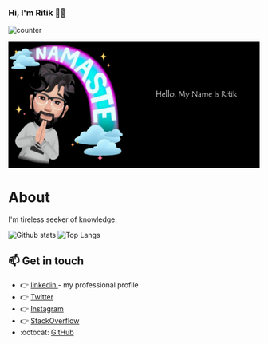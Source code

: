 ### Hi, I'm Ritik :technologist:

![counter](https://enlsjw20z0t8r8d.m.pipedream.net)

<img src="bg.png"> 

# About
I'm tireless seeker of knowledge.

![Github stats](https://github-readme-stats.vercel.app/api?username=ritikkr&theme=tokyonight&count_private=true&show_icons=true) ![Top Langs](https://github-readme-stats.vercel.app/api/top-langs/?username=ritikkr&layout=compact&theme=tokyonight)

## :mailbox: Get in touch
*  :point_right:  <a href="https://www.linkedin.com/in/ritikkr">linkedin </a>  - my professional profile
*  :point_right:  <a href="https://twitter.com/RitikKu80158232">Twitter</a>    
*  :point_right:  <a href="https://www.instagram.com/ritik_kr24/" >Instagram</a>
*  :point_right:  <a href="https://stackoverflow.com/users/10554702/ritik-kumar/" >StackOverflow</a>
*  :octocat:  <a href="https://github.com/ritikkr">GitHub</a>

<!--
**ritikkr/ritikkr** is a ✨ _special_ ✨ repository because its `README.md` (this file) appears on your GitHub profile.

Here are some ideas to get you started:

- 🔭 I’m currently working on ...
- 🌱 I’m currently learning ...
- 👯 I’m looking to collaborate on ...
- 🤔 I’m looking for help with ...
- 💬 Ask me about ...
- 📫 How to reach me: ...
- 😄 Pronouns: ...
- ⚡ Fun fact: ...
-->
